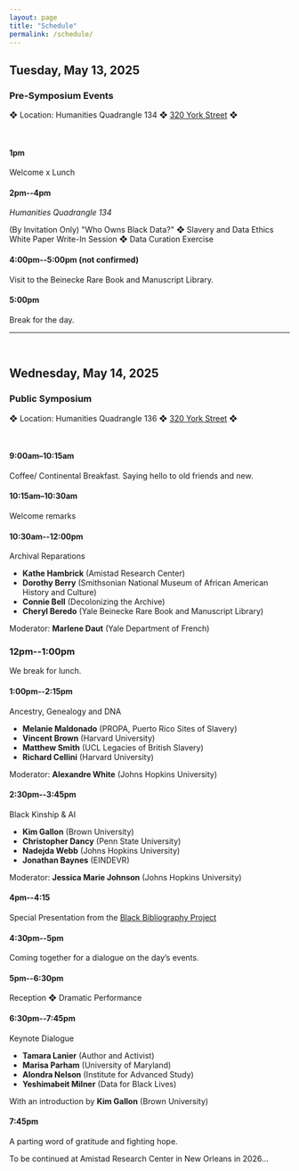 ```yaml
---
layout: page
title: "Schedule"
permalink: /schedule/
---
```


## Tuesday, May 13, 2025

<h3 class="day-section">Pre-Symposium Events</h3>

❖ Location: Humanities Quadrangle 134 ❖ [320 York Street](https://www.google.com/maps/place/Humanities+Quadrangle/@41.3121531,-72.9295349,309m/data=!3m2!1e3!4b1!4m6!3m5!1s0x89e7d9dc18fef4f3:0xaaa71806a246b6b5!8m2!3d41.3121531!4d-72.9295349!16s%2Fg%2F11nfpmhq5f?entry=ttu&g_ep=EgoyMDI1MDQxNi4xIKXMDSoASAFQAw%3D%3D) ❖

<br>

#### 1pm

Welcome x Lunch

#### 2pm--4pm

_Humanities Quadrangle 134_

(By Invitation Only) "Who Owns Black Data?" ❖ Slavery and Data Ethics White Paper Write-In Session ❖ Data Curation Exercise

#### 4:00pm--5:00pm (not confirmed)

Visit to the Beinecke Rare Book and Manuscript Library.

#### 5:00pm

Break for the day.

---

<br>

## Wednesday, May 14, 2025

<h3 class="day-section">Public Symposium</h3>

❖ Location: Humanities Quadrangle 136 ❖ [320 York Street](https://www.google.com/maps/place/Humanities+Quadrangle/@41.3121531,-72.9295349,309m/data=!3m2!1e3!4b1!4m6!3m5!1s0x89e7d9dc18fef4f3:0xaaa71806a246b6b5!8m2!3d41.3121531!4d-72.9295349!16s%2Fg%2F11nfpmhq5f?entry=ttu&g_ep=EgoyMDI1MDQxNi4xIKXMDSoASAFQAw%3D%3D) ❖

<br>

#### 9:00am–10:15am

Coffee/ Continental Breakfast. Saying hello to old friends and new.

#### 10:15am–10:30am

Welcome remarks

#### 10:30am--12:00pm

<p class="panel-name">Archival Reparations</p>

- **Kathe Hambrick** (Amistad Research Center)
- **Dorothy Berry** (Smithsonian National Museum of African American History and Culture)
- **Connie Bell** (Decolonizing the Archive)
- **Cheryl Beredo** (Yale Beinecke Rare Book and Manuscript Library)

Moderator: **Marlene Daut** (Yale Department of French)

### 12pm--1:00pm

We break for lunch.

#### 1:00pm--2:15pm

<p class="panel-name">Ancestry, Genealogy and DNA</p>

- **Melanie Maldonado** (PROPA, Puerto Rico Sites of Slavery)
- **Vincent Brown** (Harvard University)
- **Matthew Smith** (UCL Legacies of British Slavery)
- **Richard Cellini** (Harvard University)

Moderator: **Alexandre White** (Johns Hopkins University)

#### 2:30pm--3:45pm

<p class="panel-name">Black Kinship & AI</p>

- **Kim Gallon** (Brown University)
- **Christopher Dancy** (Penn State University)
- **Nadejda Webb** (Johns Hopkins University)
- **Jonathan Baynes** (EINDEVR)

Moderator: **Jessica Marie Johnson** (Johns Hopkins University)

#### 4pm--4:15

Special Presentation from the [Black Bibliography Project](https://blackbibliog.org/)

#### 4:30pm--5pm

Coming together for a dialogue on the day’s events.

#### 5pm--6:30pm

<p class="panel-name">Reception ❖ Dramatic Performance</p>

#### 6:30pm--7:45pm

<p class="panel-name">Keynote Dialogue</p>

- **Tamara Lanier** (Author and Activist)
- **Marisa Parham** (University of Maryland)
- **Alondra Nelson** (Institute for Advanced Study)
- **Yeshimabeit Milner** (Data for Black Lives)

With an introduction by **Kim Gallon** (Brown University)

#### 7:45pm

A parting word of gratitude and fighting hope.

To be continued at Amistad Research Center in New Orleans in 2026...
